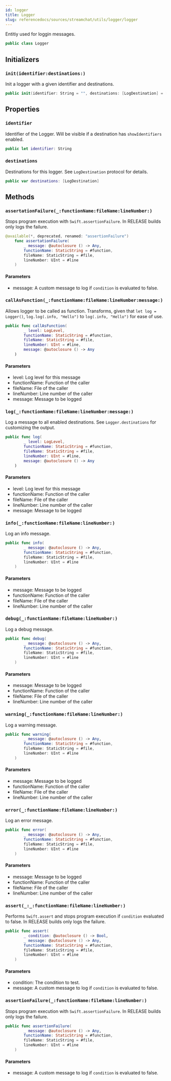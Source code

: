 ```yaml
---
id: logger 
title: Logger
slug: referencedocs/sources/streamchat/utils/logger/logger
---
```


Entitiy used for loggin messages.

``` swift
public class Logger 
```

## Initializers

### `init(identifier:destinations:)`

Init a logger with a given identifier and destinations.

``` swift
public init(identifier: String = "", destinations: [LogDestination] = []) 
```

## Properties

### `identifier`

Identifier of the Logger. Will be visible if a destination has `showIdentifiers` enabled.

``` swift
public let identifier: String
```

### `destinations`

Destinations for this logger.
See `LogDestination` protocol for details.

``` swift
public var destinations: [LogDestination]
```

## Methods

### `assertationFailure(_:functionName:fileName:lineNumber:)`

Stops program execution with `Swift.assertionFailure`. In RELEASE builds only
logs the failure.

``` swift
@available(*, deprecated, renamed: "assertionFailure")
    func assertationFailure(
        _ message: @autoclosure () -> Any,
        functionName: StaticString = #function,
        fileName: StaticString = #file,
        lineNumber: UInt = #line
    ) 
```

#### Parameters

  - message: A custom message to log if `condition` is evaluated to false.

### `callAsFunction(_:functionName:fileName:lineNumber:message:)`

Allows logger to be called as function.
Transforms, given that `let log = Logger()`, `log.log(.info, "Hello")` to `log(.info, "Hello")` for ease of use.

``` swift
public func callAsFunction(
        _ level: LogLevel,
        functionName: StaticString = #function,
        fileName: StaticString = #file,
        lineNumber: UInt = #line,
        message: @autoclosure () -> Any
    ) 
```

#### Parameters

  - level: Log level for this message
  - functionName: Function of the caller
  - fileName: File of the caller
  - lineNumber: Line number of the caller
  - message: Message to be logged

### `log(_:functionName:fileName:lineNumber:message:)`

Log a message to all enabled destinations.
See  `Logger.destinations` for customizing the output.

``` swift
public func log(
        _ level: LogLevel,
        functionName: StaticString = #function,
        fileName: StaticString = #file,
        lineNumber: UInt = #line,
        message: @autoclosure () -> Any
    ) 
```

#### Parameters

  - level: Log level for this message
  - functionName: Function of the caller
  - fileName: File of the caller
  - lineNumber: Line number of the caller
  - message: Message to be logged

### `info(_:functionName:fileName:lineNumber:)`

Log an info message.

``` swift
public func info(
        _ message: @autoclosure () -> Any,
        functionName: StaticString = #function,
        fileName: StaticString = #file,
        lineNumber: UInt = #line
    ) 
```

#### Parameters

  - message: Message to be logged
  - functionName: Function of the caller
  - fileName: File of the caller
  - lineNumber: Line number of the caller

### `debug(_:functionName:fileName:lineNumber:)`

Log a debug message.

``` swift
public func debug(
        _ message: @autoclosure () -> Any,
        functionName: StaticString = #function,
        fileName: StaticString = #file,
        lineNumber: UInt = #line
    ) 
```

#### Parameters

  - message: Message to be logged
  - functionName: Function of the caller
  - fileName: File of the caller
  - lineNumber: Line number of the caller

### `warning(_:functionName:fileName:lineNumber:)`

Log a warning message.

``` swift
public func warning(
        _ message: @autoclosure () -> Any,
        functionName: StaticString = #function,
        fileName: StaticString = #file,
        lineNumber: UInt = #line
    ) 
```

#### Parameters

  - message: Message to be logged
  - functionName: Function of the caller
  - fileName: File of the caller
  - lineNumber: Line number of the caller

### `error(_:functionName:fileName:lineNumber:)`

Log an error message.

``` swift
public func error(
        _ message: @autoclosure () -> Any,
        functionName: StaticString = #function,
        fileName: StaticString = #file,
        lineNumber: UInt = #line
    ) 
```

#### Parameters

  - message: Message to be logged
  - functionName: Function of the caller
  - fileName: File of the caller
  - lineNumber: Line number of the caller

### `assert(_:_:functionName:fileName:lineNumber:)`

Performs `Swift.assert` and stops program execution if `condition` evaluated to false. In RELEASE builds only
logs the failure.

``` swift
public func assert(
        _ condition: @autoclosure () -> Bool,
        _ message: @autoclosure () -> Any,
        functionName: StaticString = #function,
        fileName: StaticString = #file,
        lineNumber: UInt = #line
    ) 
```

#### Parameters

  - condition: The condition to test.
  - message: A custom message to log if `condition` is evaluated to false.

### `assertionFailure(_:functionName:fileName:lineNumber:)`

Stops program execution with `Swift.assertionFailure`. In RELEASE builds only
logs the failure.

``` swift
public func assertionFailure(
        _ message: @autoclosure () -> Any,
        functionName: StaticString = #function,
        fileName: StaticString = #file,
        lineNumber: UInt = #line
    ) 
```

#### Parameters

  - message: A custom message to log if `condition` is evaluated to false.
